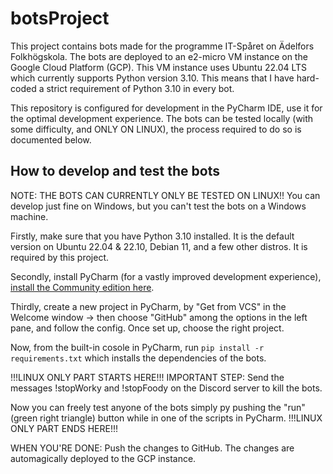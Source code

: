 # botsProject
This project contains bots made for the programme IT-Spåret on Ädelfors Folkhögskola.
The bots are deployed to an e2-micro VM instance on the Google Cloud Platform (GCP).
This VM instance uses Ubuntu 22.04 LTS which currently supports Python version 3.10.
This means that I have hard-coded a strict requirement of Python 3.10 in every bot.

This repository is configured for development in the PyCharm IDE, use it for the optimal development experience.
The bots can be tested locally (with some difficulty, and ONLY ON LINUX), the process required to do so is documented below.


## How to develop and test the bots
NOTE: THE BOTS CAN CURRENTLY ONLY BE TESTED ON LINUX!! You can develop just fine on Windows, but you can't test the bots on a Windows machine.

Firstly, make sure that you have Python 3.10 installed. It is the default version on Ubuntu 22.04 & 22.10, Debian 11, and a few other distros. It is required by this project.

Secondly, install  PyCharm (for a vastly improved development experience), [install the Community edition here](https://www.jetbrains.com/pycharm/download/).

Thirdly, create a new project in PyCharm, by "Get from VCS" in the Welcome window -> then choose "GitHub" among the options in the left pane, and follow the config. Once set up, choose the right project.

Now, from the built-in cosole in PyCharm, run `pip install -r requirements.txt` which installs the dependencies of the bots.

!!!LINUX ONLY PART STARTS HERE!!!
IMPORTANT STEP: Send the messages !stopWorky and !stopFoody on the Discord server to kill the bots.

Now you can freely test anyone of the bots simply py pushing the "run" (green right triangle) button while in one of the scripts in PyCharm.
!!!LINUX ONLY PART ENDS HERE!!!

WHEN YOU'RE DONE: Push the changes to GitHub. The changes are automagically deployed to the GCP instance.
